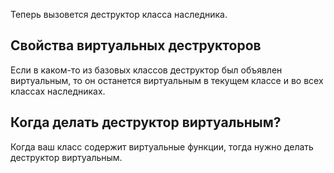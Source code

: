 Теперь вызовется деструктор класса наследника.

## Свойства виртуальных деструкторов
Если в каком-то из базовых классов деструктор был объявлен виртуальным, то он останется виртуальным в текущем классе и во всех классах наследниках.

## Когда делать деструктор виртуальным?
Когда ваш класс содержит виртуальные функции, тогда нужно делать деструктор виртуальным.